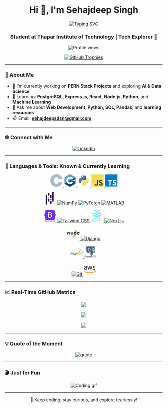 <h1 align="center">Hi 👋, I'm Sehajdeep Singh</h1>

<p align="center">
  <img src="https://readme-typing-svg.herokuapp.com?font=Fira+Code&duration=4000&pause=1500&center=true&vCenter=true&multiline=true&width=700&height=100&lines=Web+Developer+%7C+Data+Science+Enthusiast;AI+Explorer+%7C+Machine+Learning+Learner;Lifelong+Learner+%F0%9F%93%9A+%7C+Tech+Enthusiast+%F0%9F%94%A5" alt="Typing SVG" />
</p>

<h3 align="center">Student at Thapar Institute of Technology | Tech Explorer 🚀</h3>

<p align="center">
  <img src="https://komarev.com/ghpvc/?username=sehajdeepsingh95&label=Profile%20views&color=0e75b6&style=flat" alt="Profile views" />
</p>

<p align="center">
  <a href="https://github.com/ryo-ma/github-profile-trophy">
    <img src="https://github-profile-trophy.vercel.app/?username=sehajdeepsingh95&theme=algolia&no-bg=true&no-frame=true&margin-w=10" alt="GitHub Trophies" />
  </a>
</p>

---

### 🧠 About Me

- 🔭 I’m currently working on **PERN Stack Projects** and exploring **AI & Data Science**
- 🌱 Learning: **PostgreSQL, Express.js, React, Node.js, Python**, and **Machine Learning**
- 💬 Ask me about **Web Development, Python, SQL, Pandas**, and **learning resources**
- 📫 Email: **sehajdeepsdsn@gmail.com**

---

### 🌐 Connect with Me

<p align="center">
  <a href="https://linkedin.com/in/sehajdeep-singh-75b50b309" target="_blank">
    <img src="https://img.shields.io/badge/LinkedIn-blue?logo=linkedin&style=for-the-badge" alt="LinkedIn" />
  </a>
</p>

---

### 🧰 Languages & Tools: Known & Currently Learning

<p align="center">
  <!-- Programming Languages -->
  <a href="https://www.cprogramming.com/" target="_blank" title="C - General-purpose programming language">
    <img src="https://raw.githubusercontent.com/devicons/devicon/master/icons/c/c-original.svg" width="40" height="40" alt="C" />
  </a>
  <a href="https://www.w3schools.com/cpp/" target="_blank" title="C++ - Object-oriented extension of C">
    <img src="https://raw.githubusercontent.com/devicons/devicon/master/icons/cplusplus/cplusplus-original.svg" width="40" height="40" alt="C++" />
  </a>
  <a href="https://www.python.org" target="_blank" title="Python - Versatile language for scripting, data, ML">
    <img src="https://raw.githubusercontent.com/devicons/devicon/master/icons/python/python-original.svg" width="40" height="40" alt="Python" />
  </a>
  <a href="https://developer.mozilla.org/en-US/docs/Web/JavaScript" target="_blank" title="JavaScript - Dynamic scripting for web">
    <img src="https://raw.githubusercontent.com/devicons/devicon/master/icons/javascript/javascript-original.svg" width="40" height="40" alt="JavaScript" />
  </a>
  <a href="https://www.typescriptlang.org/" target="_blank" title="TypeScript - Superset of JS with types">
    <img src="https://raw.githubusercontent.com/devicons/devicon/master/icons/typescript/typescript-original.svg" width="40" height="40" alt="TypeScript" />
  </a>
</p>

<p align="center">
  <!-- Data Science & Machine Learning -->
  <a href="https://pandas.pydata.org/" target="_blank" title="Pandas - Data analysis library for Python">
    <img src="https://raw.githubusercontent.com/devicons/devicon/2ae2a900d2f041da66e950e4d48052658d850630/icons/pandas/pandas-original.svg" width="40" height="40" alt="Pandas" />
  </a>
  <a href="https://numpy.org/" target="_blank" title="NumPy - Numerical computing with Python">
    <img src="https://upload.wikimedia.org/wikipedia/commons/3/31/NumPy_logo_2020.svg" width="40" height="40" alt="NumPy" />
  </a>
  <a href="https://pytorch.org/" target="_blank" title="PyTorch - Machine learning framework by Meta">
    <img src="https://www.vectorlogo.zone/logos/pytorch/pytorch-icon.svg" width="40" height="40" alt="PyTorch" />
  </a>
  <a href="https://www.mathworks.com/products/matlab.html" target="_blank" title="MATLAB - Programming and numeric computing platform">
    <img src="https://upload.wikimedia.org/wikipedia/commons/2/21/Matlab_Logo.png" width="40" height="40" alt="MATLAB" />
  </a>
</p>

<p align="center">
  <!-- Frontend Development -->
  <a href="https://getbootstrap.com" target="_blank" title="Bootstrap - CSS framework for responsive design">
    <img src="https://raw.githubusercontent.com/devicons/devicon/master/icons/bootstrap/bootstrap-plain-wordmark.svg" width="40" height="40" alt="Bootstrap" />
  </a>
  <a href="https://tailwindcss.com/" target="_blank" title="Tailwind CSS - Utility-first CSS framework">
    <img src="https://www.vectorlogo.zone/logos/tailwindcss/tailwindcss-icon.svg" width="40" height="40" alt="Tailwind CSS" />
  </a>
  <a href="https://reactjs.org/" target="_blank" title="React - JavaScript library for building UIs">
    <img src="https://raw.githubusercontent.com/devicons/devicon/master/icons/react/react-original-wordmark.svg" width="40" height="40" alt="React" />
  </a>
  <a href="https://nextjs.org/" target="_blank" title="Next.js - React framework with SSR support">
    <img src="https://cdn.worldvectorlogo.com/logos/nextjs-2.svg" width="40" height="40" alt="Next.js" />
  </a>
</p>

<p align="center">
  <!-- Backend & Frameworks -->
  <a href="https://nodejs.org" target="_blank" title="Node.js - JavaScript runtime for backend">
    <img src="https://raw.githubusercontent.com/devicons/devicon/master/icons/nodejs/nodejs-original-wordmark.svg" width="40" height="40" alt="Node.js" />
  </a>
  <a href="https://www.djangoproject.com/" target="_blank" title="Django - High-level Python web framework">
    <img src="https://cdn.worldvectorlogo.com/logos/django.svg" width="40" height="40" alt="Django" />
  </a>
</p>

<p align="center">
  <!-- Databases -->
  <a href="https://www.mysql.com/" target="_blank" title="MySQL - Open-source relational database">
    <img src="https://raw.githubusercontent.com/devicons/devicon/master/icons/mysql/mysql-original-wordmark.svg" width="40" height="40" alt="MySQL" />
  </a>
  <a href="https://www.postgresql.org/" target="_blank" title="PostgreSQL - Advanced open-source database">
    <img src="https://raw.githubusercontent.com/devicons/devicon/master/icons/postgresql/postgresql-original-wordmark.svg" width="40" height="40" alt="PostgreSQL" />
  </a>
</p>

<p align="center">
  <!-- Tools & Cloud -->
  <a href="https://git-scm.com/" target="_blank" title="Git - Version control system">
    <img src="https://www.vectorlogo.zone/logos/git-scm/git-scm-icon.svg" width="40" height="40" alt="Git" />
  </a>
  <a href="https://aws.amazon.com" target="_blank" title="AWS - Cloud computing services platform">
    <img src="https://raw.githubusercontent.com/devicons/devicon/master/icons/amazonwebservices/amazonwebservices-original-wordmark.svg" width="40" height="40" alt="AWS" />
  </a>
</p>







---

### 📈 Real-Time GitHub Metrics

<p align="center">
  <img src="https://github-readme-stats.vercel.app/api?username=sehajdeepsingh95&theme=tokyonight&show_icons=true&hide_border=false&count_private=true" />
</p>

<p align="center">
  <img src="https://github-readme-streak-stats.herokuapp.com?user=sehajdeepsingh95&theme=tokyonight&hide_border=false" />
</p>

<p align="center">
  <img src="https://github-readme-stats.vercel.app/api/top-langs/?username=sehajdeepsingh95&layout=compact&theme=tokyonight&hide_border=false" />
</p>

---

### 💡 Quote of the Moment

<p align="center">
  <img src="https://quotes-github-readme.vercel.app/api?type=horizontal&theme=radical" alt="quote" />
</p>

---

### 🎬 Just for Fun

<p align="center">
  <img src="https://media.giphy.com/media/qgQUggAC3Pfv687qPC/giphy.gif" width="480" height="270" alt="Coding gif" />
</p>

---

<p align="center">🚀 Keep coding, stay curious, and explore fearlessly!</p>
